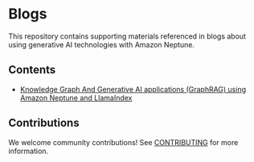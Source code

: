# Blogs

This repository contains supporting materials referenced in blogs about using generative AI technologies with Amazon Neptune.

## Contents

- [Knowledge Graph And Generative AI applications (GraphRAG) using Amazon Neptune and LlamaIndex](<./Knowledge_Graph_Enhanced_RAG_(GraphRAG)_using_Amazon_Neptune_and_LlamaIndex/README.md>)

## Contributions

We welcome community contributions! See [CONTRIBUTING](../CONTRIBUTING.md) for more information.
